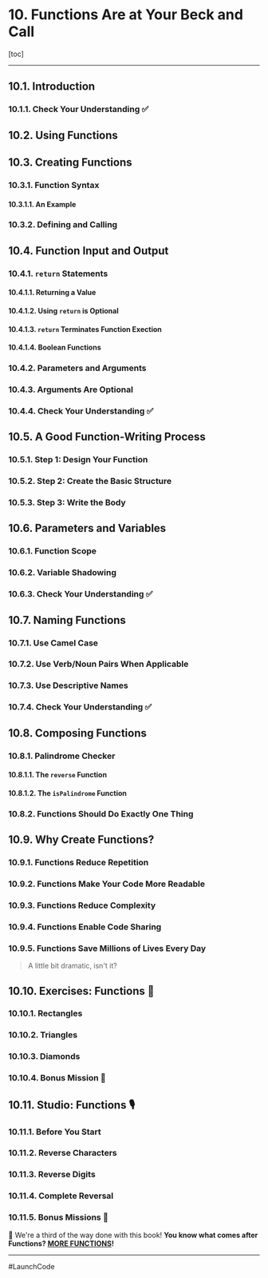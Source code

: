 # 10. Functions Are at Your Beck and Call

[toc]

---

## 10.1. Introduction

### 10.1.1. Check Your Understanding :white_check_mark:

## 10.2. Using Functions

## 10.3. Creating Functions

### 10.3.1. Function Syntax

#### 10.3.1.1. An Example

### 10.3.2. Defining and Calling

## 10.4. Function Input and Output

### 10.4.1. `return` Statements

#### 10.4.1.1. Returning a Value

#### 10.4.1.2. Using `return` is Optional

#### 10.4.1.3. `return` Terminates Function Exection

#### 10.4.1.4. Boolean Functions

### 10.4.2. Parameters and Arguments

### 10.4.3. Arguments Are Optional

### 10.4.4. Check Your Understanding :white_check_mark:

## 10.5. A Good Function-Writing Process

### 10.5.1. Step 1: Design Your Function

### 10.5.2. Step 2: Create the Basic Structure

### 10.5.3. Step 3: Write the Body

## 10.6. Parameters and Variables

### 10.6.1. Function Scope

### 10.6.2. Variable Shadowing

### 10.6.3. Check Your Understanding :white_check_mark:

## 10.7. Naming Functions

### 10.7.1. Use Camel Case

### 10.7.2. Use Verb/Noun Pairs When Applicable

### 10.7.3. Use Descriptive Names

### 10.7.4. Check Your Understanding :white_check_mark:

## 10.8. Composing Functions

### 10.8.1. Palindrome Checker

#### 10.8.1.1. The `reverse` Function

#### 10.8.1.2. The `isPalindrome` Function

### 10.8.2. Functions Should Do Exactly One Thing

## 10.9. Why Create Functions?

### 10.9.1. Functions Reduce Repetition

### 10.9.2. Functions Make Your Code More Readable

### 10.9.3. Functions Reduce Complexity

### 10.9.4. Functions Enable Code Sharing

### 10.9.5. Functions Save Millions of Lives Every Day

> A little bit dramatic, isn't it?

## 10.10. Exercises: Functions :runner:

### 10.10.1. Rectangles

### 10.10.2. Triangles

### 10.10.3. Diamonds

### 10.10.4. Bonus Mission :rocket:

## 10.11. Studio: Functions :studio_microphone:

### 10.11.1. Before You Start

### 10.11.2. Reverse Characters

### 10.11.3. Reverse Digits

### 10.11.4. Complete Reversal

### 10.11.5. Bonus Missions :rocket:



:checkered_flag: We're a third of the way done with this book! **You know what comes after Functions? [MORE FUNCTIONS](11.%20Functions%20(Part%202),md)!**

---

#LaunchCode

